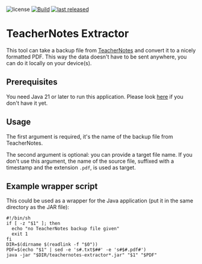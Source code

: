 ![license](https://img.shields.io/github/license/mathisdt/teachernotes-extractor.svg?style=flat) [![Build](https://github.com/mathisdt/teachernotes-extractor/actions/workflows/build.yaml/badge.svg)](https://github.com/mathisdt/teachernotes-extractor/actions) [![last released](https://img.shields.io/github/release-date/mathisdt/teachernotes-extractor.svg?label=last%20released&style=flat)](https://github.com/mathisdt/teachernotes-extractor/releases)

# TeacherNotes Extractor

This tool can take a backup file from [TeacherNotes](https://play.google.com/store/apps/details?id=com.apps.ips.teachernotes3) 
and convert it to a nicely formatted PDF. This way the data doesn't have to be sent anywhere, you can do it locally on your device(s).

## Prerequisites

You need Java 21 or later to run this application. Please look [here](https://adoptium.net/de/temurin/releases/) if you don't have it yet.

## Usage

The first argument is required, it's the name of the backup file from TeacherNotes.

The second argument is optional: you can provide a target file name. If you don't use this argument,
the name of the source file, suffixed with a timestamp and the extension `.pdf`, is used as target.

## Example wrapper script

This could be used as a wrapper for the Java application (put it in the same directory as the JAR file):

```
#!/bin/sh
if [ -z "$1" ]; then
  echo "no TeacherNotes backup file given"
  exit 1
fi
DIR=$(dirname $(readlink -f "$0"))
PDF=$(echo "$1" | sed -e 's#.txt$##' -e 's#$#.pdf#')
java -jar "$DIR/teachernotes-extractor*.jar" "$1" "$PDF"
```
